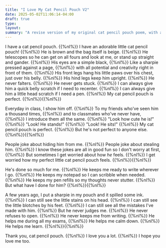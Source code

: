 ```yaml
---
title: "I Love My Cat Pencil Pouch V2"
date: 2025-05-02T11:06:14-04:00
draft: true
type:
layout:
summary: "A revise version of my original cat pencil pouch poem, with a lot of help from Aaron. :)"
---
```


I have a cat pencil pouch.
{{%nl%}}
I have an adorable little cat pencil pouch!
{{%nl%}}
He is brown and the bag itself is beige.
{{%nl%}}
He telescopes so he can get on all fours and look at me, or stand up straight and gander.
{{%nl%}}
His eyes are a simple black,
{{%nl%}}
Like a sharpie pressed against a page,
{{%nl%}}
with all potential and creativity right in front of them.
{{%nl%}}
His front legs hang his little paws over his chest, just over his belly.
{{%nl%}}
His hind legs keep him upright.
{{%nl%}}
He never falters.
{{%nl%}}
He never gets stuck.
{{%nl%}}
I can always give him a quick belly scratch if I need to recenter.
{{%nl%}}
I can always give him a little head scratch if I need a pen.
{{%nl%}}
My cat pencil pouch is perfect.
{{%nl%}}{{%nl%}}

Everyday in class, I show him off.
{{%nl%}}
To my friends who've seen him a thousand times,
{{%nl%}}
and to classmates who've never have,
{{%nl%}}
I introduce them all the same.
{{%nl%}}
"Look how cute he is!"
{{%nl%}}
"Look! He stands!"
{{%nl%}}
"Look! He sits!"
{{%nl%}}
My cat pencil pouch is perfect.
{{%nl%}}
But he's not perfect to anyone else.
{{%nl%}}{{%nl%}}

People joke about hiding him from me.
{{%nl%}}
People joke about stealing him.
{{%nl%}}
I know these jokes are all in good fun so I don't worry at first,
{{%nl%}}
But sometimes I get worried about how _he_ feels.
{{%nl%}}
I get worried how my perfect little cat pencil pouch feels.
{{%nl%}}{{%nl%}}

He's done so much for me.
{{%nl%}}
He keeps me ready to write wherever I go.
{{%nl%}}
He keeps my notepad so I can scribble when needed.
{{%nl%}}
He keeps my pen refills so my thoughts never stutter.
{{%nl%}}
But what have I done for him?
{{%nl%}}{{%nl%}}

A few years ago, I put a sharpie in my pouch and it spilled some ink.
{{%nl%}}
I can still see the little stains on his head.
{{%nl%}}
I can still see the little blotches by his feet.
{{%nl%}}
I can still see all the mistakes I've made with him.
{{%nl%}}
But he never judges me.
{{%nl%}}
He never refuses to open.
{{%nl%}}
He never keeps me from writing.
{{%nl%}}
He helps me during all my exams,
{{%nl%}}
He helps me calm down.
{{%nl%}}
He helps me learn.
{{%nl%}}{{%nl%}}

Thank you, cat pencil pouch.
{{%nl%}}
I love you a lot.
{{%nl%}}
I hope you love me too.
